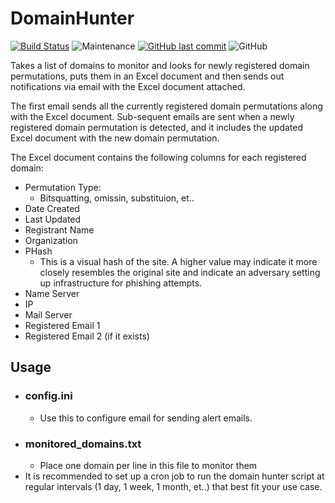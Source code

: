 # DomainHunter
[![Build Status](https://img.shields.io/badge/platform-Linux-blue.svg)](https://shields.io/)
![Maintenance](https://img.shields.io/maintenance/yes/2025.svg?style=flat-square)
[![GitHub last commit](https://img.shields.io/github/last-commit/cybersheepdog/DomainHunter.svg?style=flat-square)](https://github.com/cybersheepdog/DomainHunter/commit/master)
![GitHub](https://img.shields.io/github/license/cybersheepdog/DomainHunter)

Takes a list of domains to monitor and looks for newly registered domain permutations, puts them in an Excel document and then sends out notifications via email with the Excel document attached. 

The first email sends all the currently registered domain permutations along with the Excel document.
Sub-sequent emails are sent when a newly registered domain permutation is detected, and it includes the updated Excel document with the new domain permutation.

The Excel document contains the following columns for each registered domain:
- Permutation Type:
  - Bitsquatting, omissin, substituion, et..
- Date Created
- Last Updated
- Registrant Name
- Organization
- PHash
  - This is a visual hash of the site.  A higher value may indicate it more closely resembles the original site and indicate an adversary setting up infrastructure for phishing attempts.
- Name Server
- IP
- Mail Server
- Registered Email 1
- Registered Email 2 (if it exists)

## Usage
- ### config.ini
  - Use this to configure email for sending alert emails.
- ### monitored_domains.txt
  - Place one domain per line in this file to monitor them
- It is recommended to set up a cron job to run the domain hunter script at regular intervals (1 day, 1 week, 1 month, et..) that best fit your use case.

